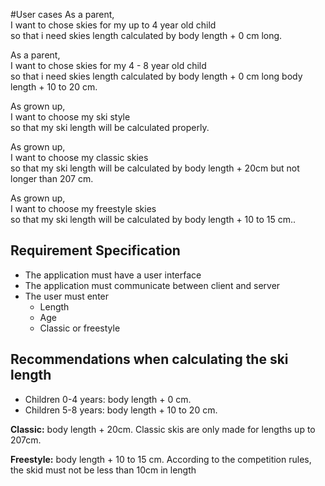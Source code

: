 #User cases
As a parent,<br />
I want to chose skies for my up to 4 year old child <br />
so that i need skies length calculated by body length + 0 cm long.

As a parent,<br />
I want to chose skies for my 4 - 8  year old child <br />
so that i need skies length calculated by body length + 0 cm long body length + 10 to 20 cm.

As grown up,<br />
I want to choose my ski style<br />
so that my ski length will be calculated properly.

As grown up,<br />
I want to choose my classic skies<br />
so that my ski length will be calculated by body length + 20cm but not longer than 207 cm.

As grown up,<br />
I want to choose my freestyle skies<br />
so that my ski length will be calculated by body length + 10 to 15 cm..

## Requirement Specification

- The application must have a user interface
- The application must communicate between client and server
- The user must enter
    - Length
    - Age
    - Classic or freestyle

## Recommendations when calculating the ski length

- Children 0-4 years: body length + 0 cm.
- Children 5-8 years: body length + 10 to 20 cm.

**Classic:** body length + 20cm. Classic skis are only made for lengths up to 207cm.

**Freestyle:** body length + 10 to 15 cm. According to the competition rules, the
skid must not be less than 10cm in length
